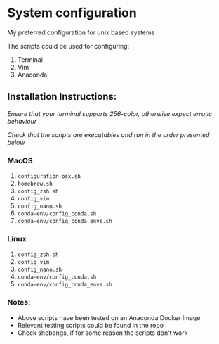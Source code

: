 # System configuration

My preferred configuration for unix based systems

The scripts could be used for configuring:
1. Terminal
2. Vim
3. Anaconda 

## Installation Instructions:

*Ensure that your terminal supports 256-color, otherwise expect erratic behaviour*

*Check that the scripts are executables and run in the order presented below*

### MacOS
1. `configuration-osx.sh`
2. `homebrew.sh`
3. `config_zsh.sh`
4. `config_vim`
5. `config_nano.sh`
6. `conda-env/config_conda.sh`
7. `conda-env/config_conda_envs.sh`

### Linux
1. `config_zsh.sh`
2. `config_vim`
3. `config_nano.sh`
4. `conda-env/config_conda.sh`
5. `conda-env/config_conda_envs.sh`

### Notes:
- Above scripts have been tested on an Anaconda Docker Image
- Relevant testing scripts could be found in the repo
- Check shebangs, if for some reason the scripts don't work
